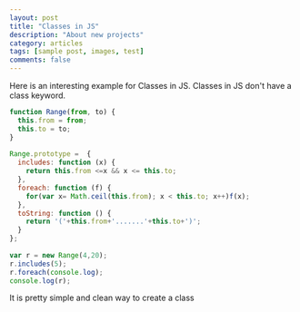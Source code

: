 ```yaml
---
layout: post
title: "Classes in JS"
description: "About new projects"
category: articles
tags: [sample post, images, test]
comments: false
---
```



Here is an interesting example for Classes in JS. Classes in JS don't have a class keyword.

```js
function Range(from, to) {
  this.from = from;
  this.to = to;
}
 
Range.prototype =  {
  includes: function (x) {
    return this.from <=x && x <= this.to;
  },
  foreach: function (f) {
    for(var x= Math.ceil(this.from); x < this.to; x++)f(x);
  },
  toString: function () {
    return '('+this.from+'.......'+this.to+')';
  }
};
 
var r = new Range(4,20);
r.includes(5);
r.foreach(console.log);
console.log(r);
```

It is pretty simple and clean way to create a class
